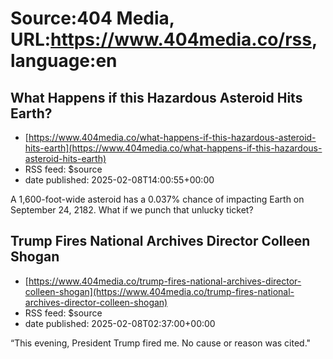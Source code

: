 # Source:404 Media, URL:https://www.404media.co/rss, language:en

## What Happens if this Hazardous Asteroid Hits Earth?
 - [https://www.404media.co/what-happens-if-this-hazardous-asteroid-hits-earth](https://www.404media.co/what-happens-if-this-hazardous-asteroid-hits-earth)
 - RSS feed: $source
 - date published: 2025-02-08T14:00:55+00:00

A 1,600-foot-wide asteroid has a 0.037% chance of impacting Earth on September 24, 2182. What if we punch that unlucky ticket?

## Trump Fires National Archives Director Colleen Shogan
 - [https://www.404media.co/trump-fires-national-archives-director-colleen-shogan](https://www.404media.co/trump-fires-national-archives-director-colleen-shogan)
 - RSS feed: $source
 - date published: 2025-02-08T02:37:00+00:00

“This evening, President Trump fired me. No cause or reason was cited."

